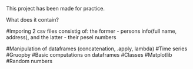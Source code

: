 This project has been made for practice.

What does it contain?

#Imporing 2 csv files consistig of: the former - persons info(full name, address), 
and the latter - their pesel numbers

#Manipulation of dataframes (concatenation, .apply, lambda)
#Time series
#Gruopby
#Basic computations on dataframes
#Classes
#Matplotlib
#Random numbers
